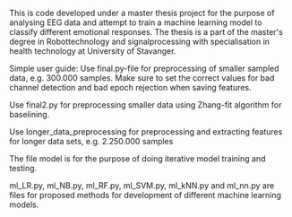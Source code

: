This is code developed under a master thesis project for the purpose of analysing EEG data and attempt to train a machine learning model to classify different emotional responses.
The thesis is a part of the master's degree in Robottechnology and signalprocessing with specialisation in health technology at University of Stavanger.

Simple user guide:
Use final.py-file for preprocessing of smaller sampled data, e.g. 300.000 samples.
Make sure to set the correct values for bad channel detection and bad epoch rejection when saving features.

Use final2.py for preprocessing smaller data using Zhang-fit algorithm for baselining.

Use longer_data_preprocessing for preprocessing and extracting features for longer data sets, e.g. 2.250.000 samples

The file model is for the purpose of doing iterative model training and testing.

ml_LR.py, ml_NB.py, ml_RF.py, ml_SVM.py, ml_kNN.py and ml_nn.py are files for proposed methods for development of different machine learning models.
